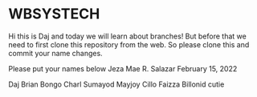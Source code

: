 # WBSYSTECH

Hi this is Daj and today we will learn about branches! But before that we need to first clone this repository from the web. So please clone this and commit your name changes.

Please put your names below
Jeza Mae R. Salazar
February 15, 2022

Daj Brian Bongo
Charl Sumayod
Mayjoy Cillo
Faizza Billonid cutie